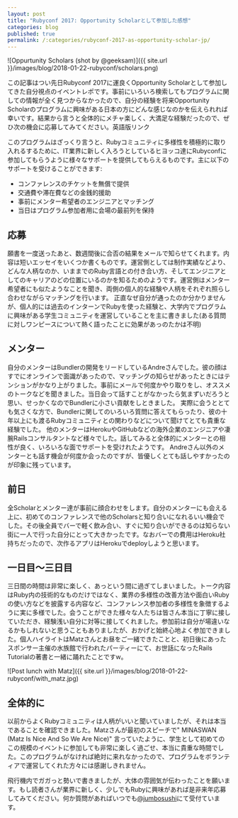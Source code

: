 ```yaml
---
layout: post
title: "Rubyconf 2017: Opportunity Scholarとして参加した感想"
categories: blog
published: true
permalink: /:categories/rubyconf-2017-as-opportunity-scholar-jp/
---
```


![Oppurtunity Scholars (shot by @geeksam)]({{ site.url }}/images/blog/2018-01-22-rubyconf/scholars.png)

この記事はつい先日Rubyconf 2017に運良くOpportunity Scholarとして参加してきた自分視点のイベントレポです。事前にいろいろ検索してもプログラムに関しての情報が全く見つからなかったので、自分の経験を将来Opportunity Scholarのプログラムに興味がある日本の方にどんな感じなのかを伝えられれば幸いです。結果から言うと全体的にメチャ楽しく、大満足な経験だったので、ぜひ次の機会に応募してみてください。英語版リンク

このプログラムはざっくり言うと、Rubyコミュニティに多様性を積極的に取り入れるするために、IT業界に新しく入ろうとしているヒヨッコ達にRubyconfに参加してもらうように様々なサポートを提供してもらえるものです。主に以下のサポートを受けることができます:
- コンファレンスのチケットを無償で提供
- 交通費や滞在費などの金銭的援助
- 事前にメンター希望者のエンジニアとマッチング
- 当日はプログラム参加者用に会場の最前列を保持

## 応募
願書を一度送ったあと、数週間後に合否の結果をメールで知らせてくれます。内容は短いエッセイをいくつか書くものです。運営側としては制作実績などより、どんな人柄なのか、いままでのRuby言語との付き合い方、そしてエンジニアとしてのキャリアのどの位置にいるのかを知るためのようです。運営側はメンター希望者にも似たようなことを聞き、両側の個人的な経験や人柄をそれぞれ照らし合わせながらマッチングを行います。
正直なぜ自分が通ったのか分かりませんが、個人的には過去のインターンでRubyを使った経験と、大学内でプログラムに興味がある学生コミュニティを運営していることを主に書きました(ある質問に対しワンピースについて熱く語ったことに効果があっのたかは不明)

## メンター
自分のメンターはBundlerの開発をリードしているAndreさんでした。彼の顔はすでにオンラインで面識があったので、マッチングの知らせがあったときにはテンションがかなり上がりました。事前にメールで何度かやり取りをし、オススメのトークなどを聞きました。当日会って話すことがなかったら気まずいだろうと思い、せっかくなのでBundlerに小さい貢献をしときました。
実際に会うととても気さくな方で、Bundlerに関してのいろいろ質問に答えてもらったり、彼の十年以上にも渡るRubyコミュニティとの関わりなどについて聞けてとても貴重な経験でした。
他のメンターはHerokuやGitHubなどの海外企業のエンジニアや凄腕Railsコンサルタントなど様々でした。話してみると全体的にメンターとの相性が良く、いろいろな面でサポートを受けれたようです。
Andreさん以外のメンターとも話す機会が何度か会ったのですが、皆優しくとても話しやすかったのが印象に残っています。

## 前日
全Scholarとメンター達が事前に顔合わせをします。自分のメンターにも会える上に、初めてのコンファレンスで他のScholarsと知り合いになれるいい機会でした。その後全員でバーで軽く飲み合い、すぐに知り合いができるのは知らない街に一人で行った自分にとって大きかったです。なおバーでの費用はHeroku社持ちだったので、次作るアプリはHerokuでdeployしようと思います。

## 一日目〜三日目
三日間の時間は非常に楽しく、あっという間に過ぎてしまいました。トーク内容はRuby内の技術的なものだけではなく、業界の多様性の改善方法や面白いRubyの使い方などを披露する内容など、コンファレンス参加者の多様性を象徴するように実に多様でした。会うことができた様々な人たちは皆さん本当に丁寧に接していただき、経験浅い自分に対等に接してくれました。参加前は自分が場違いなるかもしれないと思うこともありましたが、おかげと始終心地よく参加できました。個人ハイライトはMatzさんとお昼をご一緒できたことと、初日後にあったスポンサー主催の水族館で行われたパーティーにて、お世話になったRails Tutorialの著書と一緒に踊れたことですw。

![Post lunch with Matz]({{ site.url }}/images/blog/2018-01-22-rubyconf/with_matz.jpg)

## 全体的に
以前からよくRubyコミュニティは人柄がいいと聞いていましたが、それは本当であることを確認できました。Matzさんが最初のスピーチで" MINASWAN (Matz Is Nice And So We Are Nice)" 言っていたように、学生として初めてのこの規模のイベントに参加しても非常に楽しく過ごせ、本当に貴重な時間でした。このプログラムがなければ絶対に来れなかったので、プログラムをボランティアで運営してくれた方々には感謝しきれません。

飛行機内でガガっと勢いで書きましたが、大体の雰囲気が伝わったことを願います。もし読者さんが業界に新しく、少しでもRubyに興味があれば是非来年応募してみてください。何か質問があればいつでも[@jumbosushi](https://twitter.com/jumbosushi)にて受付ています。






